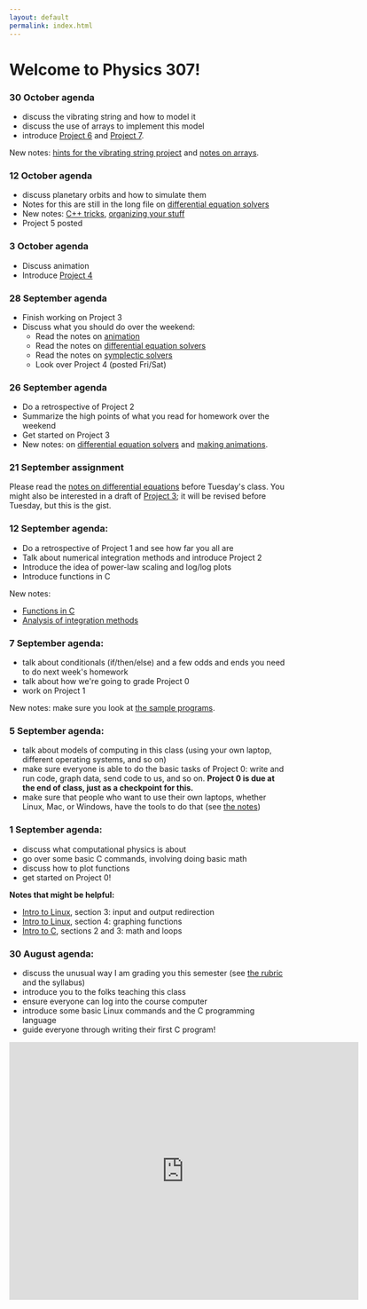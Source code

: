```yaml
---
layout: default
permalink: index.html
---
```


<h1> Welcome to Physics 307!</h1>

### 30 October agenda

* discuss the vibrating string and how to model it
* discuss the use of arrays to implement this model
* introduce <a href="projects/hw6.pdf">Project 6</a> and <a href="projects/hw7.pdf">Project 7</a>.

New notes: <a href="notes/string-notes.pdf">hints for the vibrating string project</a> and <a href="notes/array-notes.pdf">notes on arrays</a>.

### 12 October agenda

* discuss planetary orbits and how to simulate them
* Notes for this are still in the long file on <a href="notes/DE-notes.pdf">differential equation solvers</a>
* New notes: <a href="notes/cplusplus.html">C++ tricks</a>, <a href="notes/organization.html">organizing your stuff</a>
* Project 5 posted

### 3 October agenda

* Discuss animation
* Introduce <a href="projects/hw-pendulum.pdf">Project 4</a>

### 28 September agenda

* Finish working on Project 3
* Discuss what you should do over the weekend:
  * Read the notes on <a href="notes/anim.html">animation</a>
  * Read the notes on <a href="notes/DE-notes.pdf">differential equation solvers</a>
  * Read the notes on <a href="notes/symplectic.html">symplectic solvers</a>
  * Look over Project 4 (posted Fri/Sat)



### 26 September agenda

* Do a retrospective of Project 2
* Summarize the high points of what you read for homework over the weekend
* Get started on Project 3
* New notes: on <a href="notes/DE-notes.pdf">differential equation solvers</a> and <a href="notes/anim.html">making animations</a>.

### 21 September assignment

Please read the <a href="notes/DE-notes.pdf">notes on differential equations</a>
before Tuesday's class. You might also be interested in a draft of
<a href="projects/hw3.pdf">Project 3</a>; it will be revised before Tuesday,
but this is the gist.

### 12 September agenda:

* Do a retrospective of Project 1 and see how far you all are
* Talk about numerical integration methods and introduce Project 2
* Introduce the idea of power-law scaling and log/log plots
* Introduce functions in C

New notes:

* <a href="notes/function.c">Functions in C</a>
* <a href="integration-notes.pdf">Analysis of integration methods</a>

### 7 September agenda:

* talk about conditionals (if/then/else) and a few odds and ends you need to 
do next week's homework
* talk about how we're going to grade Project 0
* work on Project 1

New notes: make sure you look at [the sample programs](notes/samples.html).

### 5 September agenda:

* talk about models of computing in this class (using your own laptop, different operating systems, and so on)
* make sure everyone is able to do the basic tasks of Project 0: write and run code, graph data, send code to us, 
and so on. <b>Project 0 is due at the end of class, just as a checkpoint for this.</b>
* make sure that people who want to use their own laptops, whether Linux, Mac, or Windows, have the tools to do that (see [the notes](notes/laptop.html))


### 1 September agenda:

* discuss what computational physics is about
* go over some basic C commands, involving doing basic math
* discuss how to plot functions
* get started on Project 0!

**Notes that might be helpful:**

* [Intro to Linux](notes/linux.html), section 3: input and output redirection
* [Intro to Linux](notes/linux.html), section 4: graphing functions
* [Intro to C](notes/c.html), sections 2 and 3: math and loops


### 30 August agenda:
* discuss the unusual way I am grading you this semester (see <a href="sbg.html">the rubric</a> and the syllabus)
* introduce you to the folks teaching this class
* ensure everyone can log into the course computer
* introduce some basic Linux commands and the C programming language
* guide everyone through writing their first C program!

<iframe width="630" height="465" src="https://www.youtube.com/embed/PrIk6dKcdoU" frameborder="0" allowfullscreen></iframe>
